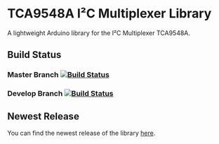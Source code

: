 # TCA9548A I²C Multiplexer Library
A lightweight Arduino library for the I²C Multiplexer TCA9548A.

## Build Status

### Master Branch [![Build Status](https://travis-ci.org/teamonestone/TCA9548A.svg?branch=master)](https://travis-ci.org/teamonestone/TCA9548A)

### Develop Branch [![Build Status](https://travis-ci.org/teamonestone/TCA9548A.svg?branch=develop)](https://travis-ci.org/teamonestone/TCA9548A)

## Newest Release
You can find the newest release of the library [here](https://github.com/teamonestone/TCA9548A/releases).
